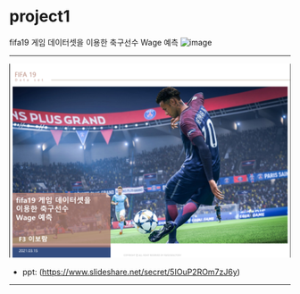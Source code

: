 # project1
fifa19 게임 데이터셋을 이용한 축구선수 Wage 예측
![image](https://user-images.githubusercontent.com/79895318/122925800-25f66700-d3a2-11eb-9283-d22b2f612ee5.png)

----------------------
![KakaoTalk_20210604_171524692_01](https://github.com/erdosnumber0/project_fifa/blob/main/project1.png)

- ppt: (https://www.slideshare.net/secret/5IOuP2ROm7zJ6y)

-----------------

